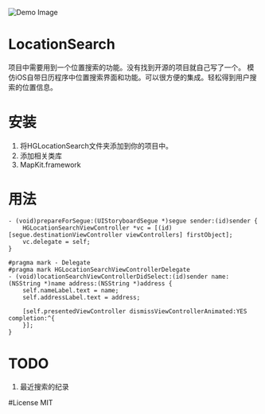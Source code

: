 ![Demo Image](http://7xihd8.com1.z0.glb.clouddn.com/location_search.gif)

# LocationSearch
项目中需要用到一个位置搜索的功能。没有找到开源的项目就自己写了一个。
模仿iOS自带日历程序中位置搜索界面和功能。可以很方便的集成。轻松得到用户搜索的位置信息。

# 安装
1. 将HGLocationSearch文件夹添加到你的项目中。
2. 添加相关类库
  1. MapKit.framework

# 用法
```objc
- (void)prepareForSegue:(UIStoryboardSegue *)segue sender:(id)sender {
    HGLocationSearchViewController *vc = [(id)[segue.destinationViewController viewControllers] firstObject];
    vc.delegate = self;
}

#pragma mark - Delegate
#pragma mark HGLocationSearchViewControllerDelegate
- (void)locationSearchViewControllerDidSelect:(id)sender name:(NSString *)name address:(NSString *)address {
    self.nameLabel.text = name;
    self.addressLabel.text = address;
    
    [self.presentedViewController dismissViewControllerAnimated:YES completion:^{
    }];
}
```

# TODO
1. 最近搜索的纪录

#License
MIT

